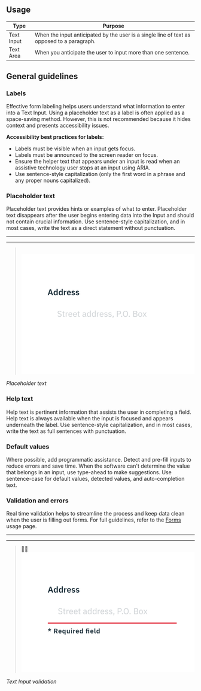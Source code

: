 ## Usage

| Type       | Purpose                                                                            |
|-----------------|------------------------------------------------------------------------------------|
| Text Input | When the input anticipated by the user is a single line of text as opposed to a paragraph.  |
| Text Area   | When you anticipate the user to input more than one sentence.   |

## General guidelines

### Labels

Effective form labeling helps users understand what information to enter into a Text Input. Using a placeholder text as a label is often applied as a space-saving method. However, this is not recommended because it hides context and presents accessibility issues.

**Accessibility best practices for labels:**

* Labels must be visible when an input gets focus.
* Labels must be announced to the screen reader on focus.
* Ensure the helper text that appears under an input is read when an assistive technology user stops at an input using ARIA.
* Use sentence-style capitalization (only the first word in a phrase and any proper nouns capitalized).

### Placeholder text

Placeholder text provides hints or examples of what to enter. Placeholder text  disappears after the user begins entering data into the Input and should not contain crucial information. Use sentence-style capitalization, and in most cases, write the text as a direct statement without punctuation.

---
***
> 
![Placeholder text](images/text-input-usage-1.png)

_Placeholder text_

### Help text
Help text is pertinent information that assists the user in completing a field. Help text is always available when the input is focused and appears underneath the label. Use sentence-style capitalization, and in most cases, write the text as full sentences with punctuation.

### Default values

Where possible, add programmatic assistance. Detect and pre-fill inputs to reduce errors and save time. When the software can't determine the value that belongs in an input, use type-ahead to make suggestions. Use sentence-case for default values, detected values, and auto-completion text.

### Validation and errors

Real time validation helps to streamline the process and keep data clean when the user is filling out forms. For full guidelines, refer to the [Forms](/components/form/usage) usage page.

---
***
> 
![validation on text field](images/text-input-usage-2.png)

_Text Input validation_
